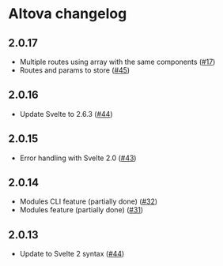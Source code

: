 # Altova changelog

## 2.0.17

* Multiple routes using array with the same components ([#17](https://github.com/Altiva/altiva/issues/17))
* Routes and params to store ([#45](https://github.com/Altiva/altiva/issues/45))

## 2.0.16

* Update Svelte to 2.6.3 ([#44](https://github.com/Altiva/altiva/pull/44))

## 2.0.15

* Error handling with Svelte 2.0 ([#43](https://github.com/Altiva/altiva/pull/43))

## 2.0.14

* Modules CLI feature (partially done) ([#32](https://github.com/Altiva/altiva/issues/32))
* Modules feature (partially done) ([#31](https://github.com/Altiva/altiva/issues/31))

## 2.0.13

* Update to Svelte 2 syntax ([#44](https://github.com/Altiva/altiva/pull/42))